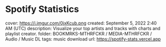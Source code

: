 # Spotify Statistics

cover: https://i.imgur.com/0jxKcub.png
created: September 5, 2022 2:40 AM (UTC)
description: Visualize your top artists and tracks with charts and playlist creator.
folder: BOOKMRKS-MTHRFCKR / MEDIA-MTHRFCKR / Audio / Music DL
tags: music download
url: https://spotify-stats.vercel.app